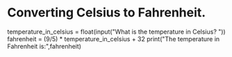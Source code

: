 
# Converting Celsius to Fahrenheit.
temperature_in_celsius = float(input("What is the temperature in Celsius? "))
fahrenheit = (9/5) * temperature_in_celsius + 32
print("The temperature in Fahrenheit is:",fahrenheit)
